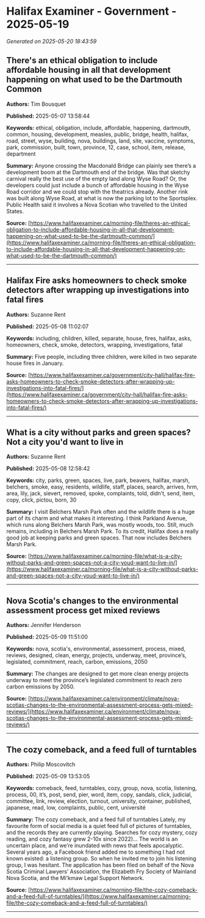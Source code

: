 # Halifax Examiner - Government - 2025-05-19

*Generated on 2025-05-20 18:43:59*

## There's an ethical obligation to include affordable housing in all that development happening on what used to be the Dartmouth Common

**Authors:** Tim Bousquet

**Published:** 2025-05-07 13:58:44

**Keywords:** ethical, obligation, include, affordable, happening, dartmouth, common, housing, development, measles, public, bridge, health, halifax, road, street, wyse, building, nova, buildings, land, site, vaccine, symptoms, park, commission, built, town, province, 12, case, school, item, release, department

**Summary:** Anyone crossing the Macdonald Bridge can plainly see there’s a development boom at the Dartmouth end of the bridge.
Was that sketchy carnival really the best use of the empty land along Wyse Road?
Or, the developers could just include a bunch of affordable housing in the Wyse Road corridor and we could stop with the theatrics already.
Another rink was built along Wyse Road, at what is now the parking lot to the Sportsplex.
Public Health said it involves a Nova Scotian who travelled to the United States.

**Source:** [https://www.halifaxexaminer.ca/morning-file/theres-an-ethical-obligation-to-include-affordable-housing-in-all-that-development-happening-on-what-used-to-be-the-dartmouth-common/](https://www.halifaxexaminer.ca/morning-file/theres-an-ethical-obligation-to-include-affordable-housing-in-all-that-development-happening-on-what-used-to-be-the-dartmouth-common/)

---

## Halifax Fire asks homeowners to check smoke detectors after wrapping up investigations into fatal fires

**Authors:** Suzanne Rent

**Published:** 2025-05-08 11:02:07

**Keywords:** including, children, killed, separate, house, fires, halifax, asks, homeowners, check, smoke, detectors, wrapping, investigations, fatal

**Summary:** Five people, including three children, were killed in two separate house fires in January.

**Source:** [https://www.halifaxexaminer.ca/government/city-hall/halifax-fire-asks-homeowners-to-check-smoke-detectors-after-wrapping-up-investigations-into-fatal-fires/](https://www.halifaxexaminer.ca/government/city-hall/halifax-fire-asks-homeowners-to-check-smoke-detectors-after-wrapping-up-investigations-into-fatal-fires/)

---

## What is a city without parks and green spaces? Not a city you'd want to live in

**Authors:** Suzanne Rent

**Published:** 2025-05-08 12:58:42

**Keywords:** city, parks, green, spaces, live, park, beavers, halifax, marsh, belchers, smoke, easy, residents, wildlife, staff, places, search, arrives, hrm, area, lily, jack, sievert, removed, spoke, complaints, told, didn’t, send, item, copy, click, pictou, born, 30

**Summary:** I visit Belchers Marsh Park often and the wildlife there is a huge part of its charm and what makes it interesting.
I think Parkland Avenue, which runs along Belchers Marsh Park, was mostly woods, too.
Still, much remains, including in Belchers Marsh Park.
To its credit, Halifax does a really good job at keeping parks and green spaces.
That now includes Belchers Marsh Park.

**Source:** [https://www.halifaxexaminer.ca/morning-file/what-is-a-city-without-parks-and-green-spaces-not-a-city-youd-want-to-live-in/](https://www.halifaxexaminer.ca/morning-file/what-is-a-city-without-parks-and-green-spaces-not-a-city-youd-want-to-live-in/)

---

## Nova Scotia's changes to the environmental assessment process get mixed reviews

**Authors:** Jennifer Henderson

**Published:** 2025-05-09 11:51:00

**Keywords:** nova, scotia's, environmental, assessment, process, mixed, reviews, designed, clean, energy, projects, underway, meet, province’s, legislated, commitment, reach, carbon, emissions, 2050

**Summary:** The changes are designed to get more clean energy projects underway to meet the province’s legislated commitment to reach zero carbon emissions by 2050.

**Source:** [https://www.halifaxexaminer.ca/environment/climate/nova-scotias-changes-to-the-environmental-assessment-process-gets-mixed-reviews/](https://www.halifaxexaminer.ca/environment/climate/nova-scotias-changes-to-the-environmental-assessment-process-gets-mixed-reviews/)

---

## The cozy comeback, and a feed full of turntables

**Authors:** Philip Moscovitch

**Published:** 2025-05-09 13:53:05

**Keywords:** comeback, feed, turntables, cozy, group, nova, scotia, listening, process, 00, it’s, post, send, pier, word, item, copy, sandals, click, judicial, committee, link, review, election, turnout, university, container, published, japanese, read, low, complaints, public, cent, université

**Summary:** The cozy comeback, and a feed full of turntables Lately, my favourite form of social media is a quiet feed full of pictures of turntables, and the records they are currently playing.
Searches for cozy mystery, cozy reading, and cozy fantasy grew 2-10x since 2022)… The world is an uncertain place, and we’re inundated with news that feels apocalyptic.
Several years ago, a Facebook friend added me to something I had not known existed: a listening group.
So when he invited me to join his listening group, I was hesitant.
The application has been filed on behalf of the Nova Scotia Criminal Lawyers’ Association, the Elizabeth Fry Society of Mainland Nova Scotia, and the Mi’kmaw Legal Support Network.

**Source:** [https://www.halifaxexaminer.ca/morning-file/the-cozy-comeback-and-a-feed-full-of-turntables/](https://www.halifaxexaminer.ca/morning-file/the-cozy-comeback-and-a-feed-full-of-turntables/)

---

